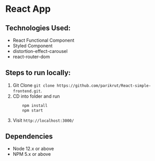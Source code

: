 React App 
=========

## Technologies Used:
- React Functional Component
- Styled Component
- distortion-effect-carousel
- react-router-dom

## Steps to run locally: 

1. Git Clone `git clone https://github.com/parikrut/React-simple-frontend.git`.
2. CD into folder and run
    ```javascript
        npm install
        npm start
    ```
3. Visit `http://localhost:3000/`

## Dependencies

- Node 12.x or above
- NPM 5.x or above
